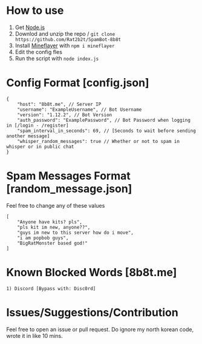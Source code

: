 # How to use
1. Get [Node.js](https://nodejs.org)
2. Downlod and unzip the repo / `` git clone https://github.com/Rat2b2t/SpamBot-8b8t ``
3. Install [Mineflayer](https://github.com/PrismarineJS/mineflayer) with `` npm i mineflayer ``
4. Edit the config fles
5. Run the script with ``node index.js``

# Config Format [config.json]
```
{
    "host": "8b8t.me", // Server IP
    "username": "ExampleUsername", // Bot Username
    "version": "1.12.2", // Bot Version
    "auth_password": "ExamplePassword", // Bot Password when logging in [/login - /register]
    "spam_interval_in_seconds": 69, // [Seconds to wait before sending another message]
    "whisper_random_messages": true // Whether or not to spam in whisper or in public chat
}
```

# Spam Messages Format [random_message.json]
Feel free to change any of these values
```
[
    "Anyone have kits? pls",
    "pls kit im new, anyone??",
    "guys im new to this server how do i move",
    "i am popbob guys",
    "BigRatMonster based god!"
]
```

# Known Blocked Words [8b8t.me]
```
1) Discord [Bypass with: Disc0rd]
```
 # Issues/Suggestions/Contribution
 Feel free to open an issue or pull request. Do ignore my north korean code, wrote it in like 10 mins.
